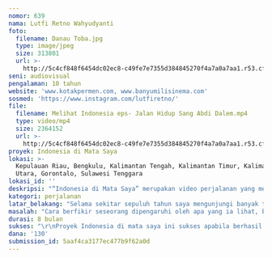 ```yaml
---
nomor: 639
nama: Lutfi Retno Wahyudyanti
foto:
  filename: Danau Toba.jpg
  type: image/jpeg
  size: 313801
  url: >-
    http://5c4cf848f6454dc02ec8-c49fe7e7355d384845270f4a7a0a7aa1.r53.cf2.rackcdn.com/e45ef64d-e279-48a9-8f63-0017535ca160/Danau%20Toba.jpg
seni: audiovisual
pengalaman: 10 tahun
website: 'www.kotakpermen.com, www.banyumilisinema.com'
sosmed: 'https://www.instagram.com/lutfiretno/'
file:
  filename: Melihat Indonesia eps- Jalan Hidup Sang Abdi Dalem.mp4
  type: video/mp4
  size: 2364152
  url: >-
    http://5c4cf848f6454dc02ec8-c49fe7e7355d384845270f4a7a0a7aa1.r53.cf2.rackcdn.com/7676b84b-4336-4332-b2d6-15d7732de68c/Melihat%20Indonesia%20eps-%20Jalan%20Hidup%20Sang%20Abdi%20Dalem.mp4
proyek: Indonesia di Mata Saya
lokasi: >-
  Kepulauan Riau, Bengkulu, Kalimantan Tengah, Kalimantan Timur, Kalimantan
  Utara, Gorontalo, Sulawesi Tenggara
lokasi_id: ''
deskripsi: "“Indonesia di Mata Saya” merupakan video perjalanan yang menjadi pembuka proyek mendokumentasikan Indonesia.  Proyek ini menghasilkan sebuah video tentang pengalaman mengunjungi 35 propinsi di Indonesia. Selain video yang dibuat selama hibah, saya menggunakan foto dan video yang saya ambil sebelumnya. Video ini menjadi pembuka program panjang “Ceritakan Indonesia”. Selanjutnya, tiap bulan saya akan menggunggah sebuah film dokumenter pendek tentang isu sosial di masyarakat. \r\n\r\nDalam proyek ini, saya akan melakukan perjalanan ke 7 propinsi didampingi seorang kameramen. Seluruh proses perjalanan didokumentasikan lewat www.kotakpermen.com. Ia membantu saya membuat video perjalanan dan 3 buah film pendek. Perjalanan ke 7 propinsi tersebut saya lakukan dalam tiga tahap dengan jeda untuk riset lanjutan, istirahat, dan mengevaluasi video. Selain dana untuk anggaran perjalanan, saya juga mengajukan pembelian peralatan. \r\n\r\nDi 4 propinsi, saya membuat video perjalanan dan bertemu dengan komunitas lokal. Dengan agenda diskusi tentang pentingnya pendokumentasian keberagaman Indonesia. Saya akan meminta dukungan mereka untuk menyebarluaskan program saat video “Indonesia di Mata Saya” diluncurkan. Sesi tersebut dapat diubah menjadi workshop menulis atau membuat film.   \r\n\r\nDi 3 propinsi lainnya, saya akan merekam video perjalanan dan tinggal di sebuah komunitas untuk membuat film pendek. \r\nVideo perjalanan tersebut akan disebarkan di media sosial dengan bantuan iklan dan buzzer.\r\n"
kategori: perjalanan
latar_belakang: "Selama sekitar sepuluh tahun saya mengunjungi banyak tempat di Indonesia untuk membuat film, menulis buku, atau menulis blog. Saya melihat banyak hal yang tidak muncul di media massa atau menajadi viral di media sosial. Karena sebagian besar perjalanan tersebut merupakan perjalanan kerja, saya kesulitan mengeksplor hal-hal tersebut. Saya ingin menyajikan kembali cerita tentang kesenjangan pendidikan, kekayaan laut, bahaya sampah plastik, dan isu sosial lain secara berkelanjutan lewat media sosial. Proyek ini merupakan pembuka kegiatan mendokumentasikan Indonesia dalam film-film dokumenter pendek. \r\n\r\nSelain itu, saya ingin mengkampanyekan pentingnya dokumentasi. Masyarakat di Indonesia lemah dalam membuat dokumentasi. Tahun lalu saat saya membuat video di jantung Kalimantan, saya mendengar cerita tentang buah tengkawang yang hanya berbuah 8 tahun sekali. Buah tersebut bisa diolah menjadi minyak yang mahal harganya. Pohon tengkawang jenis ini hanya ada di pedalaman Kalimantan. Sayang, saya tidak menemukan buahnya di desa. Dan tidak ada yang bisa menunjukkan foto penampakan buahnya. Waktu saya menulis tentang buah tengkawang di blog, seorang pembaca bercerita pernah menonton film tentang emas hitam dari Kalimantan. Film tersebut diambil sebuah stasiun TV internasional di Malaysia. Padahal, populasi buah tengkawang sebagian besar ada di Kalimantan Barat. Hal serupa saya temui di hampir setiap lokasi yang saya kunjungi. \r\n"
masalah: "Cara berfikir seseorang dipengaruhi oleh apa yang ia lihat, baca, dan rasakan. Film dokumenter merupakan salah satu asupan agar otak terbiasa berfikir kritis. Sayangnya, film jenis ini hanya dinikmati segmen tertentu. Adanya, media sosial menjadi jembatan untuk mempopulerkan film dokumenter. Namun, hal tersebut perlu didukung oleh kampanye yang sistematis. \r\n\r\nBerita tentang keanekaragaman dan kekayaan alam dan budaya Indonesia cenderung jarang mendapat tempat di media massa. Platform media sosial yang populer pun cenderung membahas tentang gaya hidup dan hal-hal yang sifatnya artifisial. Perlu ada tontonan alternatif yang digarap dengan visual rapi, storytelling kuat, dan dikampanyekan secara sistematis. \r\n"
durasi: 8 bulan
sukses: "\r\nProyek Indonesia di mata saya ini sukses apabila berhasil membuat rekaman video di 7 propinsi. Video tersebut akan saya gabungkan dengan footage lama sehingga menjadi sebuah video yang memperlihatkan apa yang saya lihat selama mengelilingi Indonesia. Video perjalanan tersebut akan diunggah di media sosial. Ada ratusan buzzer dan iklan untuk yang bisa membuat video ditonton lebih dari 100.000 kali. \r\n\r\nSelain itu, kesuksesan proyek ini dilihat dari adanya 3 video yang siap untuk tayang selama 3 bulan berturut-turut. Dengan demikian, saya memiliki portofolio untuk mencari pihak yang bisa diajak bekerjasama untuk melanjutkan proyek. \r\n"
dana: '130'
submission_id: 5aaf4ca3177ec477b9f62a0d
---
```

